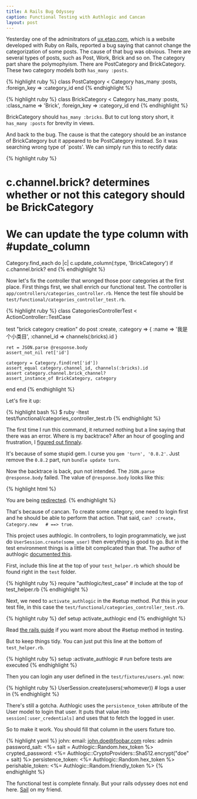 ```yaml
---
title: A Rails Bug Odyssey
caption: Functional Testing with Authlogic and Cancan
layout: post
---
```


Yesterday one of the adminitrators of [ux.etao.com](http://ux.etao.com), which is a
website developed with Ruby on Rails, reported a bug saying that cannot
change the categorization of some posts. The cause of that bug was obvious.
There are several types of posts, such as Post, Work, Brick and so on.
The category part share the polymophyism. There are PostCategory and BrickCategory.
These two category models both `has_many :posts`.

{% highlight ruby %}
class PostCategory < Category
  has_many :posts, :foreign_key => :category_id
end
{% endhighlight %}

{% highlight ruby %}
class BrickCategory < Category
  has_many :posts, :class_name => 'Brick', :foreign_key => :category_id
end
{% endhighlight %}

BrickCategory should `has_many :bricks`. But to cut long story short, it
`has_many :posts` for brevity in views.

And back to the bug. The cause is that the category should be an instance of
BrickCategory but it appeared to be PostCategory instead. So it was searching
wrong type of `posts'. We can simply run this to rectify data:

{% highlight ruby %}
# c.channel.brick? determines whether or not this category should be BrickCategory
# We can update the type column with #update_column
Category.find_each do |c|
  c.update_column(:type, 'BrickCategory') if c.channel.brick?
end
{% endhighlight %}

Now let's fix the controller that wronged those poor categories at the first place.
First things first, we shall enrich our functional test. The controller is
`app/controllers/categories_controller.rb`. Hence the test file should be
`test/functional/categories_controller_test.rb`.

{% highlight ruby %}
class CategoriesControllerTest < ActionController::TestCase

  test "brick category creation" do
    post :create, :category => {
      :name => '我是个小类目',
      :channel_id => channels(:bricks).id
    }

    ret = JSON.parse @response.body
    assert_not_nil ret['id']

    category = Category.find(ret['id'])
    assert_equal category.channel_id, channels(:bricks).id
    assert category.channel.brick_channel?
    assert_instance_of BrickCategory, category
  end
end
{% endhighlight %}

Let's fire it up:

{% highlight bash %}
$ ruby -Itest test/functional/categories_controller_test.rb
{% endhighlight %}

The first time I run this command, it returned nothing but a line saying that
there was an error. Where is my backtrace? After an hour of googling and frustration,
I [figured out finnaly](http://stackoverflow.com/questions/7633839/turn-on-full-backtrace-in-ruby-on-rails-testcase/9322081#9322081).

It's because of some stupid gem. I curse you `gem 'turn', '0.8.2'`.
Just remove the `0.8.2` part, run `bundle update turn`.

Now the backtrace is back, pun not intended. The `JSON.parse @response.body` failed.
The value of `@response.body` looks like this:

{% highlight html %}
<html><body>You are being <a href="http://test.host/login">redirected</a>.</body></html>
{% endhighlight %}

That's because of cancan. To create some category, one need to login first and
he should be able to perform that action. That said, `can? :create, Category.new   # ==> true`.

This project uses authlogic. In controllers, to login programmaticly,
we just do `UserSession.create(some_user)` then everything is good to go.
But in the test environment things is a little bit complicated than that.
The author of authlogic [documented this](http://rdoc.info/github/binarylogic/authlogic/master/Authlogic/TestCase).

First, include this line at the top of your `test_helper.rb` which should be found
right in the `test` folder.

{% highlight ruby %}
require "authlogic/test_case" # include at the top of test_helper.rb
{% endhighlight %}

Next, we need to `activate_authlogic` in the #setup method.
Put this in your test file, in this case the `test/functional/categories_controller_test.rb`.

{% highlight ruby %}
def setup
  activate_authlogic
end
{% endhighlight %}

Read [the rails guide](http://guides.rubyonrails.org/testing.html#setup-and-teardown)
if you want more about the #setup method in testing.

But to keep things tidy. You can just put this line at the bottom of `test_helper.rb`.

{% highlight ruby %}
setup :activate_authlogic # run before tests are executed
{% endhighlight %}

Then you can login any user defined in the `test/fixtures/users.yml` now:

{% highlight ruby %}
UserSession.create(users(:whomever)) # logs a user in
{% endhighlight %}

There's still a gotcha. Authlogic uses the `persistence_token` attribute of the User model
to login that user. It puts that value into `session[:user_credentials]` and uses that
to fetch the logged in user.

So to make it work. You should fill that column in the users fixture too.

{% highlight yaml %}
john:
  email: john.doe@foobar.com
  roles: admin
  password_salt: <%= salt = Authlogic::Random.hex_token %>
  crypted_password: <%= Authlogic::CryptoProviders::Sha512.encrypt("doe" + salt) %>
  persistence_token: <%= Authlogic::Random.hex_token %>
  perishable_token: <%= Authlogic::Random.friendly_token %>
{% endhighlight %}

The functional test is complete finnaly. But your rails odyssey does not end here.
[Sail](http://www.xiami.com/song/1770323259) on my friend.